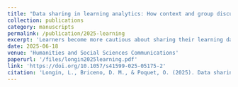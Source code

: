 ```yaml
---
title: "Data sharing in learning analytics: How context and group discussion influence the individual willingness to share"
collection: publications
category: manuscripts
permalink: /publication/2025-learning
excerpt: 'Learners become more cautious about sharing their learning data after participating in a group discussion, with the willingness to share being lowest when data is submitted to a government entity and for a collective benefit.'
date: 2025-06-18
venue: 'Humanities and Social Sciences Communications'
paperurl: '/files/longin2025learning.pdf'
link: 'https://doi.org/10.1057/s41599-025-05175-2'
citation: 'Longin, L., Briceno, D. M., & Poquet, O. (2025). Data sharing in learning analytics: how context and group discussion influence the individual willingness to share. Humanities and Social Sciences Communications, 12(1), 1-13.'
---
```


<!-- The ethical integration of the data generated by learners into educational practices is of great importance now that data-rich technologies are prevalent in education. Despite the common agreement that learners should have agency in deciding what to do with their data, existing ethical discussions focus on policies or algorithms, with limited attention to participatory learner practices. Participatory practices, particularly around informed consent, can support ethical and meaningful engagement with data sharing decisions. Using a novel experimental methodology, we explored how the decision context influences the perceived acceptability for sharing learning data. We found that participants became more cautious in sharing their data in and after a group discussion. The willingness to share was the lowest when these data were submitted to a government entity and for a collective benefit. Further network analysis of group discussions confirmed the observed attitude shifts: participants consistently discussed different aspects of sharing learning data based on the context such as sharing process vs outcome-related learning data. The results suggest that educational data consent is contextual and that perceptions of privacy in educational technology may differ from those in health contexts. The proposed method of interactive consent, therefore, not only contributes to theories explaining privacy and effective data collection but also represents a new way of conceptualising and realising participatory informed consent. -->
